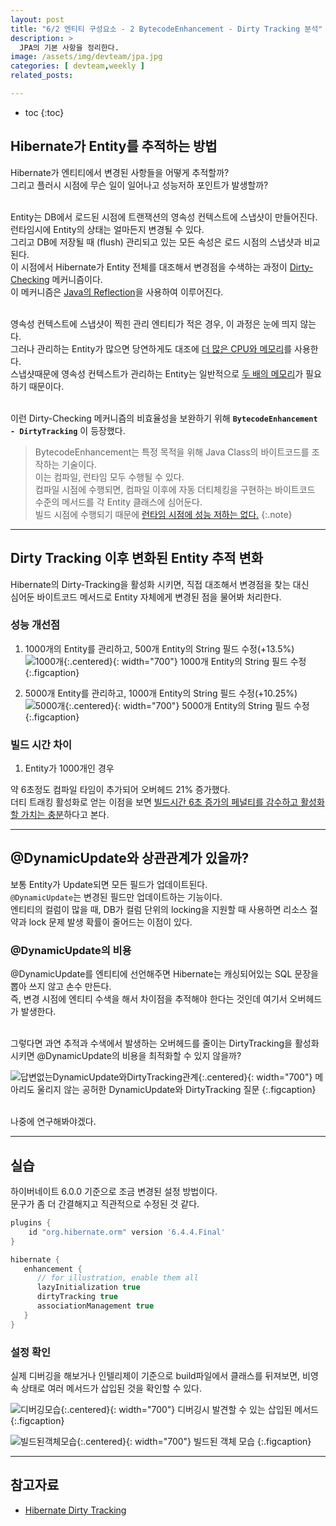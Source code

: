 ```yaml
---
layout: post
title: "6/2 엔티티 구성요소 - 2 BytecodeEnhancement - Dirty Tracking 분석"
description: >
  JPA의 기본 사항을 정리한다.
image: /assets/img/devteam/jpa.jpg
categories: [ devteam,weekly ]
related_posts:

---
```


* toc
{:toc}


## Hibernate가 Entity를 추적하는 방법
Hibernate가 엔티티에서 변경된 사항들을 어떻게 추적할까? <br>
그리고 플러시 시점에 무슨 일이 일어나고 성능저하 포인트가 발생할까?<br><br>

Entity는 DB에서 로드된 시점에 트랜잭션의 영속성 컨텍스트에 스냅샷이 만들어진다.<br>
런타임시에 Entity의 상태는 얼마든지 변경될 수 있다.<br>
그리고 DB에 저장될 때 (flush) 관리되고 있는 모든 속성은 로드 시점의 스냅샷과 비교된다.<br>
이 시점에서 Hibernate가 Entity 전체를 대조해서 변경점을 수색하는 과정이 [Dirty-Checking](##) 메커니즘이다.<br>
이 메커니즘은 [Java의 Reflection](##)을 사용하여 이루어진다.<br><br>

영속성 컨텍스트에 스냅샷이 찍힌 관리 엔티티가 적은 경우, 이 과정은 눈에 띄지 않는다.<br>
그러나 관리하는 Entity가 많으면 당연하게도 대조에 [더 많은 CPU와 메모리](##)를 사용한다.<br>
스냅샷때문에 영속성 컨텍스트가 관리하는 Entity는 일반적으로 [두 배의 메모리](##)가 필요하기 때문이다.<br><br>

이런 Dirty-Checking 메커니즘의 비효율성을 보완하기 위해 **`BytecodeEnhancement - DirtyTracking`** 이 등장했다.<br>
> BytecodeEnhancement는 특정 목적을 위해 Java Class의 바이트코드를 조작하는 기술이다.<br>
> 이는 컴파일, 런타임 모두 수행될 수 있다.<br>
> 컴파일 시점에 수행되면, 컴파일 이후에 자동 더티체킹을 구현하는 바이트코드 수준의 메서드를 각 Entity 클래스에 심어둔다.<br>
> 빌드 시점에 수행되기 때문에 [런타임 시점에 성능 저하는 없다.](##)
{:.note}


---

## Dirty Tracking 이후 변화된 Entity 추적 변화
Hibernate의 Dirty-Tracking을 활성화 시키면, 직접 대조해서 변경점을 찾는 대신<br>
심어둔 바이트코드 메서드로 Entity 자체에게 변경된 점을 물어봐 처리한다.<br>

### 성능 개선점
1. 1000개의 Entity를 관리하고, 500개 Entity의 String 필드 수정(+13.5%)
   ![1000개](https://github.com/nomoreFt/nomoreFt.github.io/assets/37995817/ef0538f7-1bc9-49cc-9c47-7c53e5368775){:.centered}{: width="700"}
   1000개 Entity의 String 필드 수정
   {:.figcaption}

2. 5000개 Entity를 관리하고, 1000개 Entity의 String 필드 수정(+10.25%)
   ![5000개](https://github.com/nomoreFt/nomoreFt.github.io/assets/37995817/4777ec1c-14f8-4938-847e-8632293578c6){:.centered}{: width="700"}
   5000개 Entity의 String 필드 수정
   {:.figcaption}



### 빌드 시간 차이
1. Entity가 1000개인 경우

약 6초정도 컴파일 타임이 추가되어 오버헤드 21% 증가했다.<br>
더티 트래킹 활성화로 얻는 이점을 보면 [빌드시간 6초 증가의 페널티를 감수하고 활성화할 가치는 충분](##)하다고 본다.<br>

---

## @DynamicUpdate와 상관관계가 있을까?
보통 Entity가 Update되면 모든 필드가 업데이트된다.<br> 
`@DynamicUpdate`는 변경된 필드만 업데이트하는 기능이다.<br>
엔티티의 컬럼이 많을 때, DB가 컬럼 단위의 locking을 지원할 때 사용하면 리소스 절약과 lock 문제 발생 확률이 줄어드는 이점이 있다.<br>

### @DynamicUpdate의 비용
@DynamicUpdate를 엔티티에 선언해주면 Hibernate는 캐싱되어있는 SQL 문장을 뽑아 쓰지 않고 손수 만든다.<br>
즉, 변경 시점에 엔티티 수색을 해서 차이점을 추적해야 한다는 것인데 여기서 오버헤드가 발생한다.<br><br>

그렇다면 과연 추적과 수색에서 발생하는 오버헤드를 줄이는 DirtyTracking을 활성화시키면 @DynamicUpdate의 비용을 최적화할 수 있지 않을까?<br>

![답변없는DynamicUpdate와DirtyTracking관계](https://github.com/nomoreFt/nomoreFt.github.io/assets/37995817/40030552-9315-4e29-b065-81f4953c7ff0){:.centered}{: width="700"}
메아리도 울리지 않는 공허한 DynamicUpdate와 DirtyTracking 질문
{:.figcaption}

<br>
나중에 연구해봐야겠다.<br>


---

## 실습
하이버네이트 6.0.0 기준으로 조금 변경된 설정 방법이다.<br>
문구가 좀 더 간결해지고 직관적으로 수정된 것 같다.<br>

~~~groovy
plugins {
    id "org.hibernate.orm" version '6.4.4.Final'
}

hibernate {
   enhancement {
      // for illustration, enable them all
      lazyInitialization true
      dirtyTracking true
      associationManagement true
   }
}
~~~

### 설정 확인
실제 디버깅을 해보거나 인텔리제이 기준으로 build파일에서 클래스를 뒤져보면, 비영속 상태로 여러 메서드가 삽입된 것을 확인할 수 있다.<br>

![디버깅모습](https://github.com/nomoreFt/nomoreFt.github.io/assets/37995817/6f402adc-5784-4452-ae9c-3f3296fe3cd5){:.centered}{: width="700"}
디버깅시 발견할 수 있는 삽입된 메서드
{:.figcaption}

![빌드된객체모습](https://github.com/nomoreFt/nomoreFt.github.io/assets/37995817/7fe7ab2e-d3b1-4c3a-98c4-19611eb6b942){:.centered}{: width="700"}
빌드된 객체 모습
{:.figcaption}

---

## 참고자료
- [Hibernate Dirty Tracking](https://dzone.com/articles/hibernate-bytecode-enhancement-dirty-tracking)

